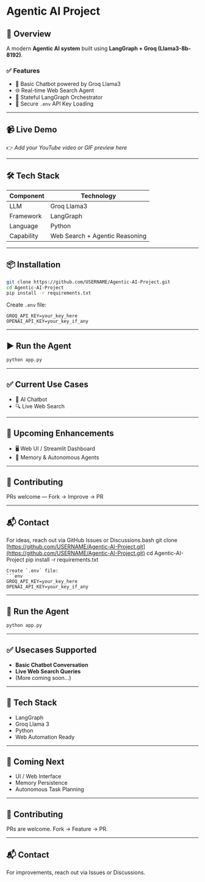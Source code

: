# Agentic AI Project

## 🚀 Overview

A modern **Agentic AI system** built using **LangGraph + Groq (Llama3-8b-8192)**.

### ✅ Features

* 🤖 Basic Chatbot powered by Groq Llama3
* 🌐 Real-time Web Search Agent
* 🔄 Stateful LangGraph Orchestrator
* 🔐 Secure `.env` API Key Loading

---

## 📹 Live Demo

👉 *Add your YouTube video or GIF preview here*

---

## 🛠️ Tech Stack

| Component  | Technology                     |
| ---------- | ------------------------------ |
| LLM        | Groq Llama3                    |
| Framework  | LangGraph                      |
| Language   | Python                         |
| Capability | Web Search + Agentic Reasoning |

---

## 📦 Installation

```bash
git clone https://github.com/USERNAME/Agentic-AI-Project.git
cd Agentic-AI-Project
pip install -r requirements.txt
```

Create `.env` file:

```env
GROQ_API_KEY=your_key_here
OPENAI_API_KEY=your_key_if_any
```

---

## ▶️ Run the Agent

```bash
python app.py
```

---

## ✅ Current Use Cases

* 💬 AI Chatbot
* 🔍 Live Web Search

---

## 🚧 Upcoming Enhancements

* 🖥️ Web UI / Streamlit Dashboard
* 🧠 Memory & Autonomous Agents

---

## 🤝 Contributing

PRs welcome — Fork → Improve → PR

---

## 📬 Contact

For ideas, reach out via GitHub Issues or Discussions.bash
git clone [https://github.com/USERNAME/Agentic-AI-Project.git](https://github.com/USERNAME/Agentic-AI-Project.git)
cd Agentic-AI-Project
pip install -r requirements.txt

````
Create `.env` file:
```env
GROQ_API_KEY=your_key_here
OPENAI_API_KEY=your_key_if_any
````

---

## 🧠 Run the Agent

```bash
python app.py
```

---

## ✅ Usecases Supported

* **Basic Chatbot Conversation**
* **Live Web Search Queries**
* (More coming soon...)

---

## 📄 Tech Stack

* LangGraph
* Groq Llama 3
* Python
* Web Automation Ready

---

## 📌 Coming Next

* UI / Web Interface
* Memory Persistence
* Autonomous Task Planning

---

## 🤝 Contributing

PRs are welcome. Fork → Feature → PR.

---

## 📬 Contact

For improvements, reach out via Issues or Discussions.

```
```
